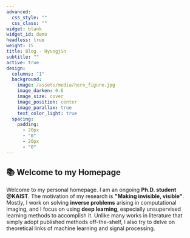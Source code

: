 ```yaml
---
advanced:
  css_style: ""
  css_class: ""
widget: blank
widget_id: demo
headless: true
weight: 15
title: Blog - Hyungjin
subtitle: ""
active: true
design:
  columns: "1"
  background:
    image: /assets/media/hero_figure.jpg
    image_darken: 0.6
    image_size: cover
    image_position: center
    image_parallax: true
    text_color_light: true
  spacing:
    padding:
      - 20px
      - "0"
      - 20px
      - "0"
---
```


## 📚 Welcome to my Homepage

Welcome to my personal homepage. I am an ongoing **Ph.D. student @KAIST**. The motivation of my research is **"Making invisible, visible"**. Mostly, I work on solving **inverse problems** arising in computational imaging, and I focus on using **deep learning**, especially unsupervised learning methods to accomplish it. Unlike many works in literature that simply adopt published methods off-the-shelf, I also try to delve on theoretical links of machine learning and signal processing.

<!---
## Crowd-funded open-source software

To help us develop this template and software sustainably under the MIT license, we ask all individuals and businesses that use it to help support its ongoing maintenance and development via sponsorship.

### [❤️ Click here to unlock rewards with sponsorship](https://wowchemy.com/plans/)

## You're looking at a Wowchemy _widget_

{{% callout note %}}
This homepage section is an example of adding [elements](https://sourcethemes.com/academic/docs/writing-markdown-latex/) to the [*Blank* widget](https://sourcethemes.com/academic/docs/widgets/).

Backgrounds can be applied to any section. Here, the *background* option is set give a *color gradient*.

**To remove this section, delete `content/home/demo.md`.**
{{% /callout %}}

## Get inspired

[Check out the Markdown files](https://github.com/wowchemy/starter-academic/tree/master/exampleSite) which power the [Academic Demo](https://academic-demo.netlify.app), or [view the showcase](https://wowchemy.com/user-stories/).
--->
